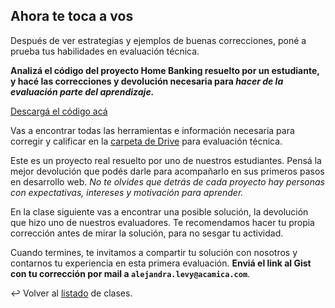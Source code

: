 ## Ahora te toca a vos

Después de ver estrategias y ejemplos de buenas correcciones, poné a prueba tus habilidades en evaluación técnica.

**Analizá el código del proyecto Home Banking resuelto por un estudiante, y hacé las correcciones y devolución necesaria para _hacer de la evaluación parte del aprendizaje._**

[Descargá el código acá][1]

Vas a encontrar todas las herramientas e información necesaria para corregir y calificar en la [carpeta de Drive][2] para evaluación técnica.

Este es un proyecto real resuelto por uno de nuestros estudiantes. Pensá la mejor devolución que podés darle para acompañarlo en sus primeros pasos en desarrollo web. _No te olvides que detrás de cada proyecto hay personas con expectativas, intereses y motivación para aprender._

En la clase siguiente vas a encontrar una posible solución, la devolución que hizo uno de nuestros evaluadores. Te recomendamos hacer tu propia corrección antes de mirar la solución, para no sesgar tu actividad.

Cuando termines, te invitamos a compartir tu solución con nosotros y contarnos tu experiencia en esta primera evaluación. **Enviá el link al Gist con tu corrección por mail a `alejandra.levy@acamica.com`**.

:leftwards_arrow_with_hook: Volver al [listado][3] de clases.

[1]: https://admin.typeform.com/form/results/file/download/cvCOCD/41636726/b4d6349abcd8-AnibalVenezia_Homebanking.zip
[2]: https://drive.google.com/drive/u/0/folders/0B6zpWUWglm5HREp6SjFLRVY2dFk
[3]: https://github.com/acamica/formacion-evaluadores-tecnicos/blob/master/README.md

